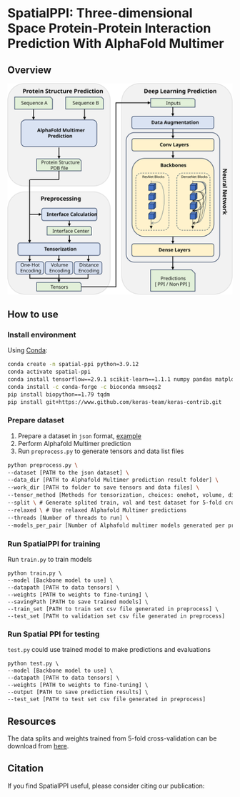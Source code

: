 # SpatialPPI: Three-dimensional Space Protein-Protein Interaction Prediction With AlphaFold Multimer

## Overview

![flowchart-1695271438396-1](assets/flowchart-1695271438396-1.svg)

## How to use

### Install environment

Using [Conda](https://www.anaconda.com/):

```bash
conda create -n spatial-ppi python=3.9.12
conda activate spatial-ppi
conda install tensorflow==2.9.1 scikit-learn==1.1.1 numpy pandas matplotlib
conda install -c conda-forge -c bioconda mmseqs2
pip install biopython==1.79 tqdm
pip install git+https://www.github.com/keras-team/keras-contrib.git
```

### Prepare dataset

1. Prepare a dataset in `json` format, [example](https://github.com/ohuelab/SpatialPPI/blob/main/data/example_dataset.json)
2. Perform Alphafold Multimer prediction
3. Run `preprocess.py` to generate tensors and data list files

```bash
python preprocess.py \
--dataset [PATH to the json dataset] \
--data_dir [PATH to Alphafold Multimer prediction result folder] \
--work_dir [PATH to folder to save tensors and data files] \
--tensor_method [Methods for tensorization, choices: onehot, volume, distance, all] \
--split \ # Generate splited train, val and test dataset for 5-fold cross validation
--relaxed \ # Use relaxed Alphafold Multimer predictions
--threads [Number of threads to run] \
--models_per_pair [Number of Alphafold multimer models generated per protein pair]
```



### Run SpatialPPI for training

Run `train.py` to train models

```shell
python train.py \
--model [Backbone model to use] \
--datapath [PATH to data tensors] \
--weights [PATH to weights to fine-tuning] \
--savingPath [PATH to save trained models] \
--train_set [PATH to train set csv file generated in preprocess] \
--test_set [PATH to validation set csv file generated in preprocess]
```



### Run Spatial PPI for testing

`test.py` could use trained model to make predictions and evaluations

```shell
python test.py \
--model [Backbone model to use] \
--datapath [PATH to data tensors] \
--weights [PATH to weights to fine-tuning] \
--output [PATH to save prediction results] \
--test_set [PATH to test set csv file generated in preprocess]
```


## Resources

The data splits and weights trained from 5-fold cross-validation can be download from [here](https://drive.google.com/file/d/1ovLlK9zz3DYVnphCe_dwRjau_cwxRsUV/view?usp=sharing).


## Citation

If you find SpatialPPI useful, please consider citing our publication:

